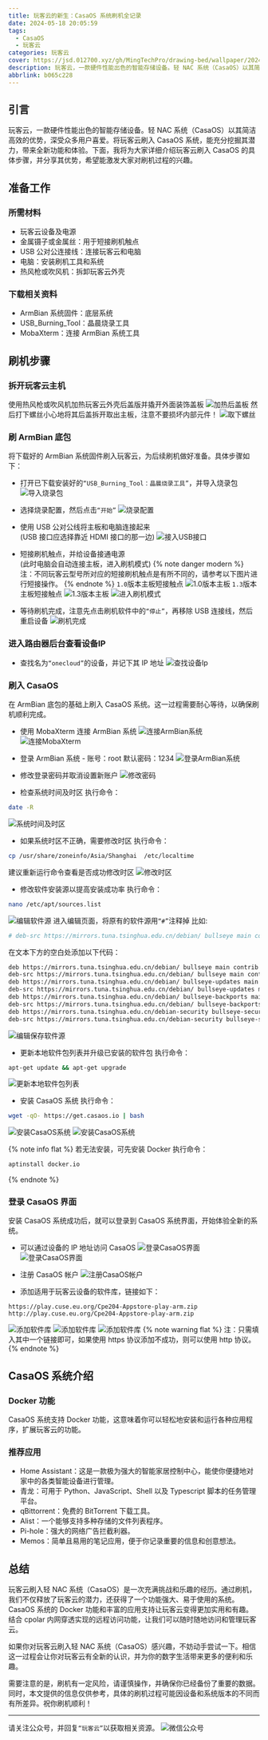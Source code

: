 ```yaml
---
title: 玩客云的新生：CasaOS 系统刷机全记录
date: 2024-05-18 20:05:59
tags: 
  - CasaOS
  - 玩客云
categories: 玩客云
cover: https://jsd.012700.xyz/gh/MingTechPro/drawing-bed/wallpaper/202405111628575.jpg
description: 玩客云，一款硬件性能出色的智能存储设备。轻 NAC 系统（CasaOS）以其简洁高效的优势，深受众多用户喜爱。将玩客云刷入 CasaOS 系统，能充分挖掘其潜力，带来全新功能和体验。下面，我将为大家详细介绍玩客云刷入 CasaOS 的具体步骤，并分享其优势，希望能激发大家对刷机过程的兴趣。
abbrlink: b065c228
---
```


## 引言

玩客云，一款硬件性能出色的智能存储设备。轻 NAC 系统（CasaOS）以其简洁高效的优势，深受众多用户喜爱。将玩客云刷入 CasaOS 系统，能充分挖掘其潜力，带来全新功能和体验。下面，我将为大家详细介绍玩客云刷入 CasaOS 的具体步骤，并分享其优势，希望能激发大家对刷机过程的兴趣。

## 准备工作

### 所需材料
- 玩客云设备及电源
- 金属镊子或金属丝：用于短接刷机触点
- USB 公对公连接线：连接玩客云和电脑
- 电脑：安装刷机工具和系统
- 热风枪或吹风机：拆卸玩客云外壳

### 下载相关资料
 - ArmBian 系统固件：底层系统
 - USB_Burning_Tool：晶晨烧录工具
 - MobaXterm：连接 ArmBian 系统工具

## 刷机步骤

### 拆开玩客云主机

使用热风枪或吹风机加热玩客云外壳后盖版并撬开外面装饰盖板
![加热后盖板](https://jsd.012700.xyz/gh/MingTechPro/drawing-bed/post-img_url/202405182121905.jpg)
然后打下螺丝小心地将其后盖拆开取出主板，注意不要损坏内部元件！
![取下螺丝](https://jsd.012700.xyz/gh/MingTechPro/drawing-bed/post-img_url/202405182122268.jpg)

### 刷 ArmBian 底包

将下载好的 ArmBian 系统固件刷入玩客云，为后续刷机做好准备。具体步骤如下：
- 打开已下载安装好的`“USB_Burning_Tool：晶晨烧录工具”`，并导入烧录包
![导入烧录包](https://jsd.012700.xyz/gh/MingTechPro/drawing-bed/post-img_url/202405182123269.png)
- 选择烧录配置，然后点击`“开始”`
![烧录配置](https://jsd.012700.xyz/gh/MingTechPro/drawing-bed/post-img_url/202405182124771.png)
- 使用 USB 公对公线将主板和电脑连接起来<br>(USB 接口应选择靠近 HDMI 接口的那一边)
![接入USB接口](https://jsd.012700.xyz/gh/MingTechPro/drawing-bed/post-img_url/202405182126519.jpg)
- 短接刷机触点，并给设备接通电源<br>(此时电脑会自动连接主板，进入刷机模式)
{% note danger modern %}
注：不同玩客云型号所对应的短接刷机触点是有所不同的，请参考以下图片进行短接操作。
{% endnote %}
`1.0`版本主板短接触点
![1.0版本主板](https://jsd.012700.xyz/gh/MingTechPro/drawing-bed/post-img_url/202405182133751.png)
`1.3`版本主板短接触点
![1.3版本主板](https://jsd.012700.xyz/gh/MingTechPro/drawing-bed/post-img_url/202405182134262.png)
![进入刷机模式](https://jsd.012700.xyz/gh/MingTechPro/drawing-bed/post-img_url/202405182138509.png)

- 等待刷机完成，注意先点击刷机软件中的`“停止”`，再移除 USB 连接线，然后重启设备
![刷机完成](https://jsd.012700.xyz/gh/MingTechPro/drawing-bed/post-img_url/202405182139217.png)

### 进入路由器后台查看设备IP
- 查找名为`“onecloud”`的设备，并记下其 IP 地址
![查找设备Ip](https://jsd.012700.xyz/gh/MingTechPro/drawing-bed/post-img_url/202405182140430.png)

### 刷入 CasaOS
在 ArmBian 底包的基础上刷入 CasaOS 系统。这一过程需要耐心等待，以确保刷机顺利完成。
- 使用 MobaXterm 连接 ArmBian 系统
![连接ArmBian系统](https://jsd.012700.xyz/gh/MingTechPro/drawing-bed/post-img_url/202405182141970.png)
![连接MobaXterm](https://jsd.012700.xyz/gh/MingTechPro/drawing-bed/post-img_url/202405182142344.png)

- 登录 ArmBian 系统 - 账号：root 默认密码：1234
![登录ArmBian系统](https://jsd.012700.xyz/gh/MingTechPro/drawing-bed/post-img_url/202405182143434.png)

- 修改登录密码并取消设置新账户
![修改密码](https://jsd.012700.xyz/gh/MingTechPro/drawing-bed/post-img_url/202405182143317.png)

- 检查系统时间及时区
执行命令：
```bash
date -R
```
![系统时间及时区](https://jsd.012700.xyz/gh/MingTechPro/drawing-bed/post-img_url/202405182144795.png)

- 如果系统时区不正确，需要修改时区
执行命令：
```bash
cp /usr/share/zoneinfo/Asia/Shanghai  /etc/localtime
```
建议重新运行命令查看是否成功修改时区
![修改时区](https://jsd.012700.xyz/gh/MingTechPro/drawing-bed/post-img_url/202405182145663.png)

- 修改软件安装源以提高安装成功率
执行命令：
```bash
nano /etc/apt/sources.list
```
![编辑软件源](https://jsd.012700.xyz/gh/MingTechPro/drawing-bed/post-img_url/202405182145386.png)
进入编辑页面，将原有的软件源用`“#”`注释掉
比如:
```bash
# deb-src https://mirrors.tuna.tsinghua.edu.cn/debian/ bullseye main contrib non-free
```
在文本下方的空白处添加以下代码：
```bash
deb https://mirrors.tuna.tsinghua.edu.cn/debian/ bullseye main contrib non-free
deb-src https://mirrors.tuna.tsinghua.edu.cn/debian/ bullseye main contrib non-free
deb https://mirrors.tuna.tsinghua.edu.cn/debian/ bullseye-updates main contrib non-free
deb-src https://mirrors.tuna.tsinghua.edu.cn/debian/ bullseye-updates main contrib non-free
deb https://mirrors.tuna.tsinghua.edu.cn/debian/ bullseye-backports main contrib non-free
deb-src https://mirrors.tuna.tsinghua.edu.cn/debian/ bullseye-backports main contrib non-free
deb https://mirrors.tuna.tsinghua.edu.cn/debian-security bullseye-security main contrib non-free
deb-src https://mirrors.tuna.tsinghua.edu.cn/debian-security bullseye-security main contrib non-free
```
![编辑保存软件源](https://jsd.012700.xyz/gh/MingTechPro/drawing-bed/post-img_url/202405182146289.png)

- 更新本地软件包列表并升级已安装的软件包
执行命令：
```bash
apt-get update && apt-get upgrade
```
![更新本地软件包列表](https://jsd.012700.xyz/gh/MingTechPro/drawing-bed/post-img_url/202405182147132.png)

- 安装 CasaOS 系统
执行命令：
```bash
wget -qO- https://get.casaos.io | bash
```
![安装CasaOS系统](https://jsd.012700.xyz/gh/MingTechPro/drawing-bed/post-img_url/202405182147239.png)
![安装CasaOS系统](https://jsd.012700.xyz/gh/MingTechPro/drawing-bed/post-img_url/202405182148439.png)

{% note info flat %}
若无法安装，可先安装 Docker
执行命令：
```bash
aptinstall docker.io
```
{% endnote %}

### 登录 CasaOS 界面

安装 CasaOS 系统成功后，就可以登录到 CasaOS 系统界面，开始体验全新的系统。
- 可以通过设备的 IP 地址访问 CasaOS
![登录CasaOS界面](https://jsd.012700.xyz/gh/MingTechPro/drawing-bed/post-img_url/202405182150996.png)
![登录CasaOS界面](https://jsd.012700.xyz/gh/MingTechPro/drawing-bed/post-img_url/202405182150607.png)

- 注册 CasaOS 帐户
![注册CasaOS帐户](https://jsd.012700.xyz/gh/MingTechPro/drawing-bed/post-img_url/202405182151702.png)

- 添加适用于玩客云设备的软件库，链接如下：
```url
https://play.cuse.eu.org/Cpe204-Appstore-play-arm.zip
http://play.cuse.eu.org/Cpe204-Appstore-play-arm.zip
```
![添加软件库](https://jsd.012700.xyz/gh/MingTechPro/drawing-bed/post-img_url/202405182152874.png)
![添加软件库](https://jsd.012700.xyz/gh/MingTechPro/drawing-bed/post-img_url/202405182152060.png)
![添加软件库](https://jsd.012700.xyz/gh/MingTechPro/drawing-bed/post-img_url/202405182152962.png)
{% note warning flat %}
注：只需填入其中一个链接即可，如果使用 https 协议添加不成功，则可以使用 http 协议。
{% endnote %}

## CasaOS 系统介绍

### Docker 功能
CasaOS 系统支持 Docker 功能，这意味着你可以轻松地安装和运行各种应用程序，扩展玩客云的功能。

### 推荐应用
- Home Assistant：这是一款极为强大的智能家居控制中心，能使你便捷地对家中的各类智能设备进行管理。
- 青龙：可用于 Python、JavaScript、Shell 以及 Typescript 脚本的任务管理平台。
- qBittorrent：免费的 BitTorrent 下载工具。
- Alist：一个能够支持多种存储的文件列表程序。
- Pi-hole：强大的网络广告拦截利器。
- Memos：简单且易用的笔记应用，便于你记录重要的信息和创意想法。

## 总结

玩客云刷入轻 NAC 系统（CasaOS）是一次充满挑战和乐趣的经历。通过刷机，我们不仅释放了玩客云的潜力，还获得了一个功能强大、易于使用的系统。CasaOS 系统的 Docker 功能和丰富的应用支持让玩客云变得更加实用和有趣。结合 cpolar 内网穿透实现的远程访问功能，让我们可以随时随地访问和管理玩客云。

如果你对玩客云刷入轻 NAC 系统（CasaOS）感兴趣，不妨动手尝试一下。相信这一过程会让你对玩客云有全新的认识，并为你的数字生活带来更多的便利和乐趣。

需要注意的是，刷机有一定风险，请谨慎操作，并确保你已经备份了重要的数据。同时，本文提供的信息仅供参考，具体的刷机过程可能因设备和系统版本的不同而有所差异。祝你刷机顺利！

---

请关注公众号，并回复`“玩客云”`以获取相关资源。
![微信公众号](https://jsd.012700.xyz/gh/MingTechPro/drawing-bed/avatar-bg_url/202405061722781.png)
